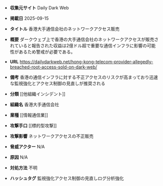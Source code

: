 - **収集元サイト**
Daily Dark Web

- **掲載日**
2025-09-15

- **タイトル**
香港大手通信会社のネットワークアクセス販売

- **概要**
ダークウェブ上で香港の大手通信会社のネットワークアクセスが販売されていると報告された収益は2億ドル超で重要な通信インフラに影響の可能性があるため警戒が必要である。

- **URL**
https://dailydarkweb.net/hong-kong-telecom-provider-allegedly-breached-root-access-sold-on-dark-web/

- **備考**
香港の通信インフラに対する不正アクセスのリスクが高まっており迅速な監視強化とアクセス制御の見直しが推奨される

- **分類**
[[他組織インシデント]]

- **組織名**
香港大手通信会社

- **業種**
[[情報通信業]]

- **攻撃手口**
[[標的型攻撃]]

- **攻撃影響**
ネットワークアクセスの不正販売

- **脅威アクター**
N/A

- **原因**
N/A

- **対処方法**
不明

- **ハッシュタグ**
監視強化アクセス制御の見直しログ分析強化
